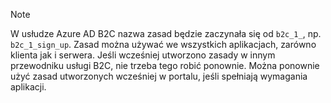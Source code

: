 > [!NOTE]
> W usłudze Azure AD B2C nazwa zasad będzie zaczynała się od `b2c_1_`, np. `b2c_1_sign_up`.  Zasad można używać we wszystkich aplikacjach, zarówno klienta jak i serwera.  Jeśli wcześniej utworzono zasady w innym przewodniku usługi B2C, nie trzeba tego robić ponownie. Można ponownie użyć zasad utworzonych wcześniej w portalu, jeśli spełniają wymagania aplikacji.
> 
> 



<!--HONumber=Dec16_HO5-->


